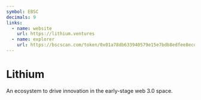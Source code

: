 ```yaml
---
symbol: EBSC
decimals: 9
links:
  - name: website
    url: https://lithium.ventures
  - name: explorer
    url: https://bscscan.com/token/0x01a78db633940579e15e7bdb8edfee8ecdea4522
---
```


# Lithium

An ecosystem to drive innovation in the early-stage web 3.0 space.
